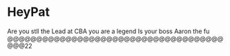 # HeyPat
Are you stll the Lead at CBA
you are a legend 
Is your boss Aaron the fu
@@@@@@@@@@@@@@@@@@@@@@@@@@@@@@@@@@@@@@@@22
